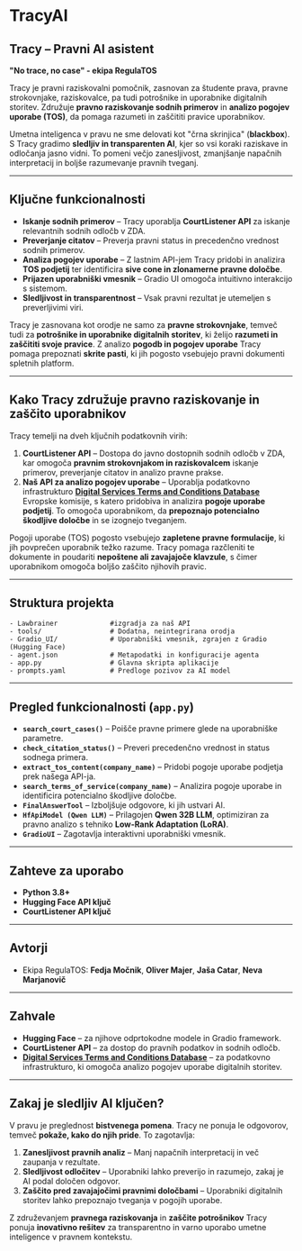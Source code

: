 # TracyAI

## Tracy – Pravni AI asistent

**"No trace, no case" - ekipa RegulaTOS**

Tracy je pravni raziskovalni pomočnik, zasnovan za študente prava, pravne strokovnjake, raziskovalce, pa tudi potrošnike in uporabnike digitalnih storitev. Združuje **pravno raziskovanje sodnih primerov** in **analizo pogojev uporabe (TOS)**, da pomaga razumeti in zaščititi pravice uporabnikov.

Umetna inteligenca v pravu ne sme delovati kot "črna skrinjica" (**blackbox**). S Tracy gradimo **sledljiv in transparenten AI**, kjer so vsi koraki raziskave in odločanja jasno vidni. To pomeni večjo zanesljivost, zmanjšanje napačnih interpretacij in boljše razumevanje pravnih tveganj.

---

## Ključne funkcionalnosti  

- **Iskanje sodnih primerov** – Tracy uporablja **CourtListener API** za iskanje relevantnih sodnih odločb v ZDA.  
- **Preverjanje citatov** – Preverja pravni status in precedenčno vrednost sodnih primerov.  
- **Analiza pogojev uporabe** – Z lastnim API-jem Tracy pridobi in analizira **TOS podjetij** ter identificira **sive cone in zlonamerne pravne določbe**.  
- **Prijazen uporabniški vmesnik** – Gradio UI omogoča intuitivno interakcijo s sistemom.  
- **Sledljivost in transparentnost** – Vsak pravni rezultat je utemeljen s preverljivimi viri.  

Tracy je zasnovana kot orodje ne samo za **pravne strokovnjake**, temveč tudi za **potrošnike in uporabnike digitalnih storitev**, ki želijo **razumeti in zaščititi svoje pravice**. Z analizo **pogodb in pogojev uporabe** Tracy pomaga prepoznati **skrite pasti**, ki jih pogosto vsebujejo pravni dokumenti spletnih platform.

---

## Kako Tracy združuje pravno raziskovanje in zaščito uporabnikov

Tracy temelji na dveh ključnih podatkovnih virih:

1. **CourtListener API** – Dostopa do javno dostopnih sodnih odločb v ZDA, kar omogoča **pravnim strokovnjakom in raziskovalcem** iskanje primerov, preverjanje citatov in analizo pravne prakse.  
2. **Naš API za analizo pogojev uporabe** – Uporablja podatkovno infrastrukturo **[Digital Services Terms and Conditions Database](https://platform-contracts.digital-strategy.ec.europa.eu/)** Evropske komisije, s katero pridobiva in analizira **pogoje uporabe podjetij**. To omogoča uporabnikom, da **prepoznajo potencialno škodljive določbe** in se izognejo tveganjem.  

Pogoji uporabe (TOS) pogosto vsebujejo **zapletene pravne formulacije**, ki jih povprečen uporabnik težko razume. Tracy pomaga razčleniti te dokumente in poudariti **nepoštene ali zavajajoče klavzule**, s čimer uporabnikom omogoča boljšo zaščito njihovih pravic.

---

## Struktura projekta  

```
- Lawbrainer             #izgradja za naš API
- tools/                 # Dodatna, neintegrirana orodja  
- Gradio_UI/             # Uporabniški vmesnik, zgrajen z Gradio (Hugging Face)  
- agent.json             # Metapodatki in konfiguracije agenta  
- app.py                 # Glavna skripta aplikacije  
- prompts.yaml           # Predloge pozivov za AI model  
```

---

## Pregled funkcionalnosti (`app.py`)  

- **`search_court_cases()`** – Poišče pravne primere glede na uporabniške parametre.  
- **`check_citation_status()`** – Preveri precedenčno vrednost in status sodnega primera.  
- **`extract_tos_content(company_name)`** – Pridobi pogoje uporabe podjetja prek našega API-ja.  
- **`search_terms_of_service(company_name)`** – Analizira pogoje uporabe in identificira potencialno škodljive določbe.  
- **`FinalAnswerTool`** – Izboljšuje odgovore, ki jih ustvari AI.  
- **`HfApiModel (Qwen LLM)`** – Prilagojen **Qwen 32B LLM**, optimiziran za pravno analizo s tehniko **Low-Rank Adaptation (LoRA)**.  
- **`GradioUI`** – Zagotavlja interaktivni uporabniški vmesnik.  

---

## Zahteve za uporabo  

- **Python 3.8+**  
- **Hugging Face API ključ**  
- **CourtListener API ključ**  

---

## Avtorji  

- Ekipa RegulaTOS: **Fedja Močnik**, **Oliver Majer**, **Jaša Catar**, **Neva Marjanovič**

---

## Zahvale  

- **Hugging Face** – za njihove odprtokodne modele in Gradio framework.  
- **CourtListener API** – za dostop do pravnih podatkov in sodnih odločb.  
- **[Digital Services Terms and Conditions Database](https://platform-contracts.digital-strategy.ec.europa.eu/)** – za podatkovno infrastrukturo, ki omogoča analizo pogojev uporabe digitalnih storitev.  
---

## Zakaj je sledljiv AI ključen?  

V pravu je preglednost **bistvenega pomena**. Tracy ne ponuja le odgovorov, temveč **pokaže, kako do njih pride**. To zagotavlja:  

1. **Zanesljivost pravnih analiz** – Manj napačnih interpretacij in več zaupanja v rezultate.  
2. **Sledljivost odločitev** – Uporabniki lahko preverijo in razumejo, zakaj je AI podal določen odgovor.  
3. **Zaščito pred zavajajočimi pravnimi določbami** – Uporabniki digitalnih storitev lahko prepoznajo tveganja v pogojih uporabe.  

Z združevanjem **pravnega raziskovanja** in **zaščite potrošnikov** Tracy ponuja **inovativno rešitev** za transparentno in varno uporabo umetne inteligence v pravnem kontekstu.

